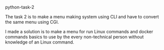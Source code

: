 python-task-2

The task 2 is to make a menu making system using CLI and have to convert the same menu using CGI.

I made a solution is to make a menu for run Linux commands and docker commands basics to use by the every non-technical person without knowledge of an Linux command.

